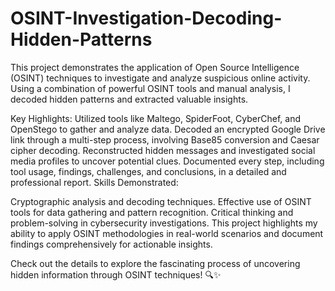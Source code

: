# OSINT-Investigation-Decoding-Hidden-Patterns
This project demonstrates the application of Open Source Intelligence (OSINT) techniques to investigate and analyze suspicious online activity. Using a combination of powerful OSINT tools and manual analysis, I decoded hidden patterns and extracted valuable insights.

Key Highlights:
Utilized tools like Maltego, SpiderFoot, CyberChef, and OpenStego to gather and analyze data.
Decoded an encrypted Google Drive link through a multi-step process, involving Base85 conversion and Caesar cipher decoding.
Reconstructed hidden messages and investigated social media profiles to uncover potential clues.
Documented every step, including tool usage, findings, challenges, and conclusions, in a detailed and professional report.
Skills Demonstrated:

Cryptographic analysis and decoding techniques.
Effective use of OSINT tools for data gathering and pattern recognition.
Critical thinking and problem-solving in cybersecurity investigations.
This project highlights my ability to apply OSINT methodologies in real-world scenarios and document findings comprehensively for actionable insights.

Check out the details to explore the fascinating process of uncovering hidden information through OSINT techniques! 🔍✨
